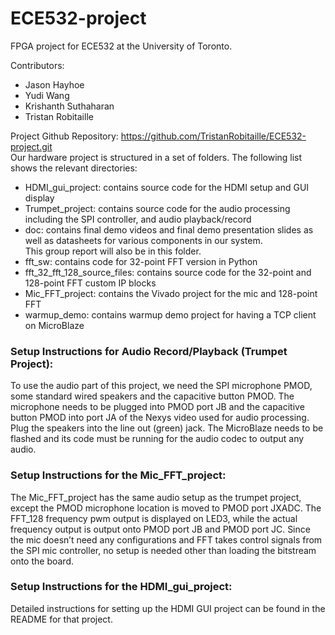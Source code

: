 # ECE532-project
FPGA project for ECE532 at the University of Toronto.

Contributors:
  - Jason Hayhoe
  - Yudi Wang
  - Krishanth Suthaharan
  - Tristan Robitaille

Project Github Repository: https://github.com/TristanRobitaille/ECE532-project.git
<br />
Our hardware project is structured in a set of folders. The following list shows the relevant directories:
* HDMI_gui_project: contains source code for the HDMI setup and GUI display
* Trumpet_project: contains source code for the audio processing including the SPI controller, and audio playback/record
* doc: contains final demo videos and final demo presentation slides as well as datasheets for various components in our system. <br />This group report will also be in this folder.
* fft_sw: contains code for 32-point FFT version in Python
* fft_32_fft_128_source_files: contains source code for the 32-point and 128-point FFT custom IP blocks
* Mic_FFT_project: contains the Vivado project for the mic and 128-point FFT
* warmup_demo: contains warmup demo project for having a TCP client on MicroBlaze


### Setup Instructions for Audio Record/Playback (Trumpet Project): 
To use the audio part of this project, we need the SPI microphone PMOD, some standard wired speakers and the capacitive button PMOD. The microphone needs to be plugged into PMOD port JB and the capacitive button PMOD into port JA of the Nexys video used for audio processing. Plug the speakers into the line out (green) jack. The MicroBlaze needs to be flashed and its code must be running for the audio codec to output any audio.

### Setup Instructions for the Mic_FFT_project:
The Mic_FFT_project has the same audio setup as the trumpet project, except the PMOD microphone location is moved to PMOD port JXADC. The FFT_128 frequency pwm output is displayed on LED3, while the actual frequency output is output onto PMOD port JB and PMOD port JC. Since the mic doesn’t need any configurations and FFT takes control signals from the SPI mic controller, no setup is needed other than loading the bitstream onto the board. 

### Setup Instructions for the HDMI_gui_project:
Detailed instructions for setting up the HDMI GUI project can be found in the README for that project. 

